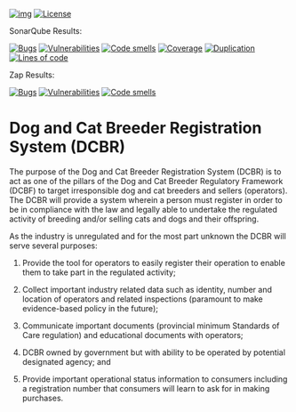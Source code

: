 [![img](https://img.shields.io/badge/Lifecycle-Retired-d45500)](https://github.com/bcgov/repomountie/blob/master/doc/lifecycle-badges.md)
[![License](https://img.shields.io/badge/License-Apache%202.0-blue.svg)](LICENSE)

SonarQube Results:

[![Bugs](https://sonarqube-dcbr.pathfinder.gov.bc.ca/api/badges/measure?key=DCBR&metric=bugs&template=FLAT)](https://sonarqube-dcbr.pathfinder.gov.bc.ca/dashboard?id=DCBR) [![Vulnerabilities](https://sonarqube-dcbr.pathfinder.gov.bc.ca/api/badges/measure?key=DCBR&metric=vulnerabilities&template=FLAT)](https://sonarqube-dcbr.pathfinder.gov.bc.ca/dashboard?id=DCBR) [![Code smells](https://sonarqube-dcbr.pathfinder.gov.bc.ca/api/badges/measure?key=DCBR&metric=code_smells&template=FLAT)](https://sonarqube-dcbr.pathfinder.gov.bc.ca/dashboard?id=DCBR) [![Coverage](https://sonarqube-dcbr.pathfinder.gov.bc.ca/api/badges/measure?key=DCBR&metric=coverage&template=FLAT)](https://sonarqube-dcbr.pathfinder.gov.bc.ca/dashboard?id=DCBR) [![Duplication](https://sonarqube-dcbr.pathfinder.gov.bc.ca/api/badges/measure?key=DCBR&metric=duplicated_lines_density&template=FLAT)](https://sonarqube-dcbr.pathfinder.gov.bc.ca/dashboard?id=DCBR) [![Lines of code](https://sonarqube-dcbr.pathfinder.gov.bc.ca/api/badges/measure?key=DCBR&metric=lines&template=FLAT)](https://sonarqube-dcbr.pathfinder.gov.bc.ca/dashboard?id=DCBR) 

Zap Results:

[![Bugs](https://sonarqube-dcbr.pathfinder.gov.bc.ca/api/badges/measure?key=DCBR-Zap&metric=bugs&template=FLAT)](https://sonarqube-dcbr.pathfinder.gov.bc.ca/dashboard?id=DCBR-Zap) [![Vulnerabilities](https://sonarqube-dcbr.pathfinder.gov.bc.ca/api/badges/measure?key=DCBR-Zap&metric=vulnerabilities&template=FLAT)](https://sonarqube-dcbr.pathfinder.gov.bc.ca/dashboard?id=DCBR-Zap) [![Code smells](https://sonarqube-dcbr.pathfinder.gov.bc.ca/api/badges/measure?key=DCBR-Zap&metric=code_smells&template=FLAT)](https://sonarqube-dcbr.pathfinder.gov.bc.ca/dashboard?id=DCBR-Zap)


# Dog and Cat Breeder Registration System (DCBR)

The purpose of the Dog and Cat Breeder Registration System (DCBR) is to act as one of the pillars of the Dog and Cat Breeder Regulatory Framework (DCBF) to target irresponsible dog and cat breeders and sellers (operators). The DCBR will provide a system wherein a person must register in order to be in compliance with the law and legally able to undertake the regulated activity of breeding and/or selling cats and dogs and their offspring.

As the industry is unregulated and for the most part unknown the DCBR will serve several purposes:

  1. Provide the tool for operators to easily register their operation to enable them to take part in the regulated activity;

  2. Collect important industry related data such as identity, number and location of operators and related inspections (paramount to make evidence-based policy in the future);

  3. Communicate important documents (provincial minimum Standards of Care regulation) and educational documents with operators;

  4. DCBR owned by government but with ability to be operated by potential designated agency; and

  5. Provide important operational status information to consumers including a registration number that consumers will learn to ask for in making purchases.
